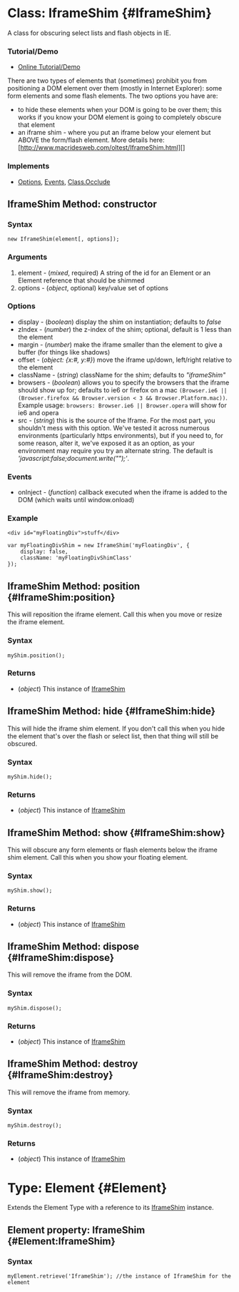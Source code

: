 Class: IframeShim {#IframeShim}
===============================

A class for obscuring select lists and flash objects in IE.

### Tutorial/Demo

* [Online Tutorial/Demo](http://www.clientcide.com/wiki/cnet-libraries/02-browser/02-iframeshim)

There are two types of elements that (sometimes) prohibit you from positioning a DOM element over them (mostly in Internet Explorer): some form elements and some flash elements. The two options you have are:

* to hide these elements when your DOM is going to be over them; this works if you know your DOM element is going to completely obscure that element
* an iframe shim - where you put an iframe below your element but ABOVE the form/flash element. More details here: [http://www.macridesweb.com/oltest/IframeShim.html][]


### Implements

* [Options][], [Events][], [Class.Occlude][]

IframeShim Method: constructor
------------------------------

### Syntax

	new IframeShim(element[, options]);

### Arguments

1. element - (*mixed*, required) A string of the id for an Element or an Element reference that should be shimmed
2. options - (*object*, optional) key/value set of options

### Options

* display -  (*boolean*) display the shim on instantiation; defaults to *false*
* zIndex -  (*number*) the z-index of the shim; optional, default is 1 less than the element
* margin -  (*number*) make the iframe smaller than the element to give a buffer (for things like shadows)
* offset -  (*object: {x:#, y:#}*) move the iframe up/down, left/right relative to the element
* className - (*string*) className for the shim; defaults to *"iframeShim"*
* browsers - (*boolean*) allows you to specify the browsers that the iframe should show up for; defaults to ie6 or firefox on a mac `(Browser.ie6 || (Browser.firefox && Browser.version < 3 && Browser.Platform.mac))`. Example usage: `browsers: Browser.ie6 || Browser.opera` will show for ie6 and opera
* src - (*string*) this is the source of the Iframe. For the most part, you shouldn't mess with this option. We've tested it across numerous environments (particularly https environments), but if you need to, for some reason, alter it, we've exposed it as an option, as your environment may require you try an alternate string. The default is *'javascript:false;document.write("");'*.

### Events

* onInject - (*function*) callback executed when the iframe is added to the DOM (which waits until window.onload)

### Example

	<div id="myFloatingDiv">stuff</div>

	var myFloatingDivShim = new IframeShim('myFloatingDiv', {
		display: false,
		className: 'myFloatingDivShimClass'
	});

IframeShim Method: position {#IframeShim:position}
--------------------------------------------------

This will reposition the iframe element. Call this when you move or resize the iframe element.

### Syntax

	myShim.position();

### Returns

* (*object*) This instance of [IframeShim][]

IframeShim Method: hide {#IframeShim:hide}
------------------------------------------

This will hide the iframe shim element. If you don't call this when you hide the element that's over the flash or select list, then that thing will still be obscured.

### Syntax

	myShim.hide();

### Returns

* (*object*) This instance of [IframeShim][]

IframeShim Method: show {#IframeShim:show}
------------------------------------------

This will obscure any form elements or flash elements below the iframe shim element. Call this when you show your floating element.

### Syntax

	myShim.show();

### Returns

* (*object*) This instance of [IframeShim][]

IframeShim Method: dispose {#IframeShim:dispose}
----------------------------------------------

This will remove the iframe from the DOM.

### Syntax

	myShim.dispose();

### Returns

* (*object*) This instance of [IframeShim][]

IframeShim Method: destroy {#IframeShim:destroy}
----------------------------------------------

This will remove the iframe from memory.

### Syntax

	myShim.destroy();

### Returns

* (*object*) This instance of [IframeShim][]

Type: Element {#Element}
==========================

Extends the Element Type with a reference to its [IframeShim][] instance.

Element property: IframeShim {#Element:IframeShim}
------------------------------------------------

### Syntax

	myElement.retrieve('IframeShim'); //the instance of IframeShim for the element

[IframeShim]: #IframeShim
[http://www.macridesweb.com/oltest/IframeShim.html]: http://www.macridesweb.com/oltest/IframeShim.html
[Options]: /core/Class/Class.Extras#Options
[Events]: /core/Class/Class.Extras#Events
[Class.Occlude]: /more/Class/Class.Occlude
